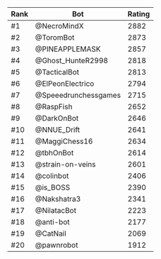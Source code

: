 Rank|Bot|Rating
---|---|---
#1|@NecroMindX|2882
#2|@ToromBot|2873
#3|@PINEAPPLEMASK|2857
#4|@Ghost_HunteR2998|2818
#5|@TacticalBot|2813
#6|@ElPeonElectrico|2794
#7|@Speeedrunchessgames|2715
#8|@RaspFish|2652
#9|@DarkOnBot|2646
#10|@NNUE_Drift|2641
#11|@MaggiChess16|2634
#12|@tbhOnBot|2614
#13|@strain-on-veins|2601
#14|@colinbot|2406
#15|@is_BOSS|2390
#16|@Nakshatra3|2341
#17|@NilatacBot|2223
#18|@anti-bot|2177
#19|@CatNail|2069
#20|@pawnrobot|1912
